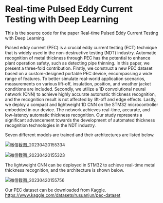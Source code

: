 # Real-time Pulsed Eddy Current Testing with Deep Learning
This is the source code for the paper Real-time Pulsed Eddy Current Testing with Deep Learning.

Pulsed eddy current (PEC) is a crucial eddy current testing (ECT) technique that is widely used in the non-destructive testing (NDT) industry. Automatic recognition of metal thickness
through PEC has the potential to enhance plant operation safety, such as detecting pipe thinning. In this paper, we present a three-fold contribution. Firstly, we construct a new PEC dataset
based on a custom-designed portable PEC device, encompassing a wide range of features. To better simulate real-world application scenarios, measurements on various lift-off, insulation, position,
and weather jacket conditions are included. Secondly, we utilize a 1D convolutional neural network (CNN) to achieve highly accurate automatic thickness recognition, and the recognition
result is not affected by lift-off and edge effects. Lastly, we deploy a compact and lightweight 1D CNN on the STM32 microcontroller embedded in our device. The network achieves real-time, accurate, and low-latency automatic thickness recognition.
Our study represents a significant advancement towards the development of automated thickness recognition technologies in the NDT industry.

Seven different models are trained and their architectures are listed below.

![微信截图_20230420155334](https://user-images.githubusercontent.com/64902728/233404797-95570299-694b-4cb7-b87a-da88581a9be9.png)

![微信截图_20230420155323](https://user-images.githubusercontent.com/64902728/233404803-b76dae66-b087-4c2c-b8d2-93ee99ca6565.png)

The lightweight CNN can be deployed in STM32 to achieve real-time metal thickness recognition, and the architecture is shown below.

![微信截图_20230420155756](https://user-images.githubusercontent.com/64902728/233405945-3d87c85f-05d4-46b2-a2ed-133bee3d6b4e.png)

Our PEC dataset can be downloaded from Kaggle. https://www.kaggle.com/datasets/rusuanjun/pec-dataset
